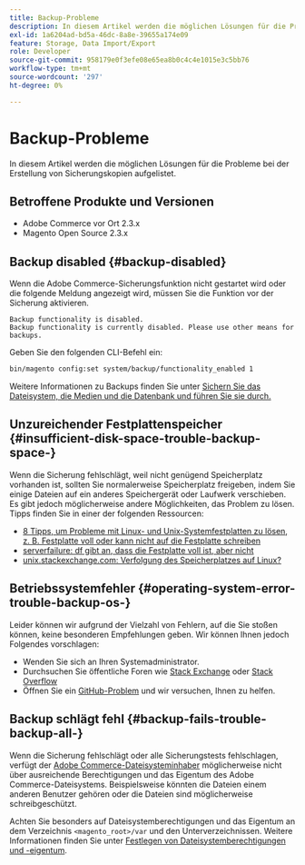 ```yaml
---
title: Backup-Probleme
description: In diesem Artikel werden die möglichen Lösungen für die Probleme bei der Erstellung von Sicherungskopien aufgelistet.
exl-id: 1a6204ad-bd5a-46dc-8a8e-39655a174e09
feature: Storage, Data Import/Export
role: Developer
source-git-commit: 958179e0f3efe08e65ea8b0c4c4e1015e3c5bb76
workflow-type: tm+mt
source-wordcount: '297'
ht-degree: 0%

---
```


# Backup-Probleme

In diesem Artikel werden die möglichen Lösungen für die Probleme bei der Erstellung von Sicherungskopien aufgelistet.

## Betroffene Produkte und Versionen

* Adobe Commerce vor Ort 2.3.x
* Magento Open Source 2.3.x

## Backup disabled {#backup-disabled}

Wenn die Adobe Commerce-Sicherungsfunktion nicht gestartet wird oder die folgende Meldung angezeigt wird, müssen Sie die Funktion vor der Sicherung aktivieren.

```terminal
Backup functionality is disabled.
Backup functionality is currently disabled. Please use other means for backups.
```

Geben Sie den folgenden CLI-Befehl ein:

```bash
bin/magento config:set system/backup/functionality_enabled 1
```

Weitere Informationen zu Backups finden Sie unter [Sichern Sie das Dateisystem, die Medien und die Datenbank und führen Sie sie durch.](https://devdocs.magento.com/guides/v2.3/install-gde/install/cli/install-cli-backup.html)

## Unzureichender Festplattenspeicher {#insufficient-disk-space-trouble-backup-space-}

Wenn die Sicherung fehlschlägt, weil nicht genügend Speicherplatz vorhanden ist, sollten Sie normalerweise Speicherplatz freigeben, indem Sie einige Dateien auf ein anderes Speichergerät oder Laufwerk verschieben. Es gibt jedoch möglicherweise andere Möglichkeiten, das Problem zu lösen. Tipps finden Sie in einer der folgenden Ressourcen:

* [8 Tipps, um Probleme mit Linux- und Unix-Systemfestplatten zu lösen, z. B. Festplatte voll oder kann nicht auf die Festplatte schreiben](https://www.cyberciti.biz/datacenter/linux-unix-bsd-osx-cannot-write-to-hard-disk)
* [serverfailure: df gibt an, dass die Festplatte voll ist, aber nicht](https://serverfault.com/questions/315181/df-says-disk-is-full-but-it-is-not)
* [unix.stackexchange.com: Verfolgung des Speicherplatzes auf Linux?](https://unix.stackexchange.com/questions/125429/tracking-down-where-disk-space-has-gone-on-linux)

## Betriebssystemfehler {#operating-system-error-trouble-backup-os-}

Leider können wir aufgrund der Vielzahl von Fehlern, auf die Sie stoßen können, keine besonderen Empfehlungen geben. Wir können Ihnen jedoch Folgendes vorschlagen:

* Wenden Sie sich an Ihren Systemadministrator.
* Durchsuchen Sie öffentliche Foren wie [Stack Exchange](https://unix.stackexchange.com) oder [Stack Overflow](https://stackoverflow.com)
* Öffnen Sie ein [GitHub-Problem](https://github.com/magento/magento2/issues) und wir versuchen, Ihnen zu helfen.

## Backup schlägt fehl {#backup-fails-trouble-backup-all-}

Wenn die Sicherung fehlschlägt oder alle Sicherungstests fehlschlagen, verfügt der [Adobe Commerce-Dateisysteminhaber](https://devdocs.magento.com/guides/v2.2/install-gde/prereq/file-sys-perms-over.html) möglicherweise nicht über ausreichende Berechtigungen und das Eigentum des Adobe Commerce-Dateisystems. Beispielsweise könnten die Dateien einem anderen Benutzer gehören oder die Dateien sind möglicherweise schreibgeschützt.

Achten Sie besonders auf Dateisystemberechtigungen und das Eigentum an dem Verzeichnis `<magento_root>/var` und den Unterverzeichnissen. Weitere Informationen finden Sie unter [Festlegen von Dateisystemberechtigungen und -eigentum](https://devdocs.magento.com/guides/v2.3/install-gde/prereq/file-system-perms.html).

